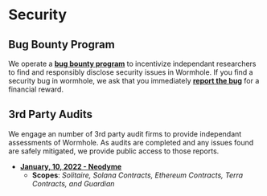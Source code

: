 # Security

## Bug Bounty Program

We operate a **[bug bounty program](https://immunefi.com/bounty/wormhole/)** to  incentivize independant researchers to find and responsibly disclose security issues in Wormhole. If you find a security bug in wormhole, we ask that you immediately **[report the bug](https://immunefi.com/bounty/wormhole/)** for a financial reward.

## 3rd Party Audits

We engage an number of 3rd party audit firms to provide independant assessments of Wormhole.  As audits are completed and any issues found are safely mitigated, we  provide public access to those reports.

- **[January, 10, 2022 - Neodyme](https://storage.googleapis.com/wormhole-audits/2021-01-10_neodyme.pdf)**
    - **Scopes**: *Solitaire, Solana Contracts, Ethereum Contracts, Terra Contracts, and Guardian*